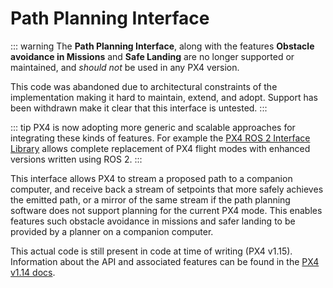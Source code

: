 # Path Planning Interface

<Badge type="warning" text="Removed" />

::: warning
The **Path Planning Interface**, along with the features **Obstacle avoidance in Missions** and **Safe Landing** are no longer supported or maintained, and _should not_ be used in any PX4 version.

This code was abandoned due to architectural constraints of the implementation making it hard to maintain, extend, and adopt.
Support has been withdrawn make it clear that this interface is untested.
:::

::: tip
PX4 is now adopting more generic and scalable approaches for integrating these kinds of features.
For example the [PX4 ROS 2 Interface Library](../ros2/px4_ros2_interface_lib.md) allows complete replacement of PX4 flight modes with enhanced versions written using ROS 2.
:::

This interface allows PX4 to stream a proposed path to a companion computer, and receive back a stream of setpoints that more safely achieves the emitted path, or a mirror of the same stream if the path planning software does not support planning for the current PX4 mode.
This enables features such obstacle avoidance in missions and safer landing to be provided by a planner on a companion computer.

This actual code is still present in code at time of writing (PX4 v1.15).
Information about the API and associated features can be found in the [PX4 v1.14 docs](https://docs.px4.io/v1.14/en/computer_vision/path_planning_interface.html).
